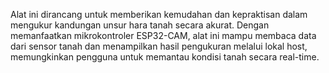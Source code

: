 Alat ini dirancang untuk memberikan kemudahan dan kepraktisan dalam mengukur kandungan unsur hara tanah secara akurat. Dengan memanfaatkan mikrokontroler ESP32-CAM, alat ini mampu membaca data dari sensor tanah dan menampilkan hasil pengukuran melalui lokal host, memungkinkan pengguna untuk memantau kondisi tanah secara real-time. 
